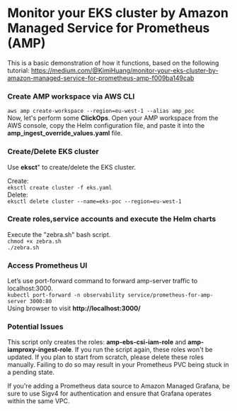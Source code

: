 # Monitor your EKS cluster by Amazon Managed Service for Prometheus (AMP) # 
This is a basic demonstration of how it functions, based on the following tutorial:
https://medium.com/@KimiHuang/monitor-your-eks-cluster-by-amazon-managed-service-for-prometheus-amp-f009ba149cab

### Create AMP workspace via AWS CLI ### 
```aws amp create-workspace --region=eu-west-1 --alias amp_poc```   
Now, let's perform some **ClickOps**. Open your AMP workspace from the AWS console, copy the Helm configuration file, and paste it into the **amp_ingest_override_values.yaml** file.

### Create/Delete EKS cluster ###
Use **eksct**" to create/delete the EKS cluster.

Create:   
```eksctl create cluster -f eks.yaml```   
Delete:   
```eksctl delete cluster --name=eks-poc --region=eu-west-1```

### Create roles,service accounts and execute the Helm charts ###   

Execute the "zebra.sh" bash script.   
```chmod +x zebra.sh```   
```./zebra.sh```

### Access Prometheus UI ###
Let’s use port-forward command to forward amp-server traffic to localhost:3000.   
```kubectl port-forward -n observability service/prometheus-for-amp-server 3000:80```   
Using browser to visit **http://localhost:3000/**


### Potential Issues ###   
This script only creates the roles: **amp-ebs-csi-iam-role** and **amp-iamproxy-ingest-role**. If you run the script again, these roles won't be updated. If you plan to start from scratch, please delete these roles manually. Failing to do so may result in your Prometheus PVC being stuck in a pending state.   

If you're adding a Prometheus data source to Amazon Managed Grafana, be sure to use Sigv4 for authentication and ensure that Grafana operates within the same VPC.   
